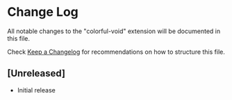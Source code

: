 # Change Log

All notable changes to the "colorful-void" extension will be documented in this file.

Check [Keep a Changelog](http://keepachangelog.com/) for recommendations on how to structure this file.

## [Unreleased]

- Initial release
